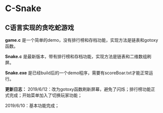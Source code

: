 # C-Snake
## C语言实现的贪吃蛇游戏

**game.c** 是一个简单的demo，没有排行榜和存档功能，实现方法是链表和gotoxy函数。

**Snake.c** 是最新版本，带有排行榜和存档功能，实现方法是链表和二维数组刷屏。

**Snake.exe** 是已经build后的一个demo程序，需要有scoreBoar.txt才能正常运行。

**更新日志：**
2019/6/12：改为gotoxy函数刷新屏幕，避免了闪烁；排行榜功能正式完成；开始菜单加入了切换玩家功能；

2019/6/10：基本功能完成；

